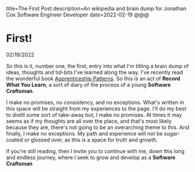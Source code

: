 title=The First Post
description=An wikipedia and brain dump for Jonathan Cox Software Engineer Developer
date=2022-02-19
@@@

# First!

02/19/2022

So this is it, number one, the first, entry into what I'm titling a brain dump of ideas, thoughts and tid-bits I've learned along the way. I've recently read the wonderful book [Apprenticeship Patterns](https://www.oreilly.com/library/view/apprenticeship-patterns/9780596806842/). So this is an act of **Record What You Learn**, a sort of diary of the process of a young **Software Craftsman**.

I make no promises, no consistency, and no exceptions. What's written in this space will be straight from my experiences to the page. I'll do my best to distill some sort of take-away but, I make no promises. At times it may seems as if my thoughts are all over the place, and that's most likely because they are, there's not going to be an overarching theme to this. And finally, I make no exceptions. My path and experience will not be sugar-coated or glossed over, as this is a space for truth and growth.

If you're still reading, then I invite you to continue with me, down this long and endless journey, where I seek to grow and develop as a **Software Craftsman**
